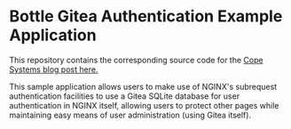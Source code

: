 # Bottle Gitea Authentication Example Application

This repository contains the corresponding source code 
for the [Cope Systems blog post here.](https://blog.copesystems.com/2019/11/25/simple-nginx-authentication-hack-with-bottle/)

This sample application allows users to make use of
NGINX's subrequest authentication facilities to use a Gitea SQLite
database for user authentication in NGINX itself, allowing users
to protect other pages while maintaining easy means
of user administration (using Gitea itself). 
